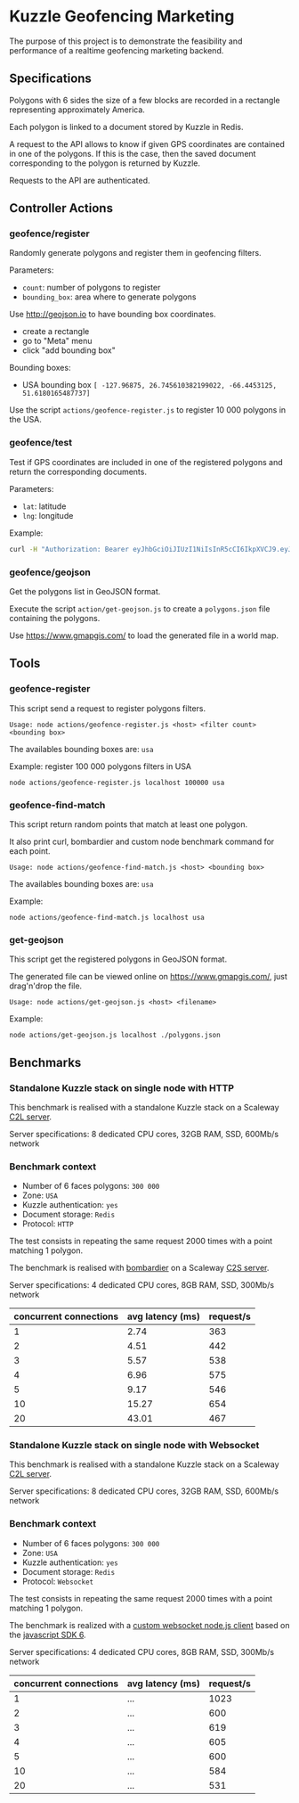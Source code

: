 # Kuzzle Geofencing Marketing

The purpose of this project is to demonstrate the feasibility and performance of a realtime geofencing marketing backend.

## Specifications

Polygons with 6 sides the size of a few blocks are recorded in a rectangle representing approximately America.

Each polygon is linked to a document stored by Kuzzle in Redis.

A request to the API allows to know if given GPS coordinates are contained in one of the polygons. If this is the case, then the saved document corresponding to the polygon is returned by Kuzzle.

Requests to the API are authenticated.


## Controller Actions

### geofence/register

Randomly generate polygons and register them in geofencing filters.

Parameters:
  - `count`: number of polygons to register
  - `bounding_box`: area where to generate polygons

Use http://geojson.io to have bounding box coordinates.
 - create a rectangle
 - go to "Meta" menu
 - click "add bounding box"

Bounding boxes:
 - USA bounding box  `[ -127.96875, 26.745610382199022, -66.4453125, 51.6180165487737]`

 Use the script `actions/geofence-register.js` to register 10 000 polygons in the USA.

 ### geofence/test

 Test if GPS coordinates are included in one of the registered polygons and return the corresponding documents.

 Parameters:
  - `lat`: latitude
  - `lng`: longitude

Example:
```bash
curl -H "Authorization: Bearer eyJhbGciOiJIUzI1NiIsInR5cCI6IkpXVCJ9.eyJfaWQiOiJhc2NoZW4iLCJpYXQiOjE1NDMxMDUzMDQsImV4cCI6MTU0MzEwODkwNH0.WnUCDCwPXRUA1JE_4e7kbkIShQiM0MtW0admTWpKI1g" "http://localhost:7512/_plugin/geofencing-marketing/geofence/test?lat=-86.99962414458622&lng=31.431421096655942
```

### geofence/geojson

Get the polygons list in GeoJSON format.

Execute the script `action/get-geojson.js` to create a `polygons.json` file containing the polygons.

Use https://www.gmapgis.com/ to load the generated file in a world map.

## Tools

### geofence-register

This script send a request to register polygons filters.

```
Usage: node actions/geofence-register.js <host> <filter count> <bounding box>
```

The availables bounding boxes are: `usa`

Example: register 100 000 polygons filters in USA
```
node actions/geofence-register.js localhost 100000 usa
```

### geofence-find-match

This script return random points that match at least one polygon.

It also print curl, bombardier and custom node benchmark command for each point.


```
Usage: node actions/geofence-find-match.js <host> <bounding box>
```

The availables bounding boxes are: `usa`

Example:
```
node actions/geofence-find-match.js localhost usa
```

### get-geojson

This script get the registered polygons in GeoJSON format.

The generated file can be viewed online on https://www.gmapgis.com/, just drag'n'drop the file.

```
Usage: node actions/get-geojson.js <host> <filename>
```

Example:
```
node actions/get-geojson.js localhost ./polygons.json
```

## Benchmarks

### Standalone Kuzzle stack on single node with HTTP

This benchmark is realised with a standalone Kuzzle stack on a Scaleway [C2L server](https://www.scaleway.com/pricing/#anchor_baremetal).

Server specifications: 8 dedicated CPU cores, 32GB RAM, SSD, 600Mb/s network

### Benchmark context

- Number of 6 faces polygons: `300 000`
- Zone: `USA`
- Kuzzle authentication: `yes`
- Document storage: `Redis`
- Protocol: `HTTP`

The test consists in repeating the same request 2000 times with a point matching 1 polygon.

The benchmark is realised with [bombardier](https://github.com/codesenberg/bombardier/releases) on a Scaleway [C2S server](https://www.scaleway.com/pricing/#anchor_baremetal).

Server specifications: 4 dedicated CPU cores, 8GB RAM, SSD, 300Mb/s network

| concurrent connections | avg latency (ms) | request/s |
| ------------ | ------- | --------- |
| 1 | 2.74 | 363 |
| 2 | 4.51 | 442 |
| 3 | 5.57 | 538 |
| 4 | 6.96 | 575 |
| 5 | 9.17 | 546 |
| 10 | 15.27 | 654 |
| 20 | 43.01 | 467 |

### Standalone Kuzzle stack on single node with Websocket

This benchmark is realised with a standalone Kuzzle stack on a Scaleway [C2L server](https://www.scaleway.com/pricing/#anchor_baremetal).

Server specifications: 8 dedicated CPU cores, 32GB RAM, SSD, 600Mb/s network

### Benchmark context

- Number of 6 faces polygons: `300 000`
- Zone: `USA`
- Kuzzle authentication: `yes`
- Document storage: `Redis`
- Protocol: `Websocket`

The test consists in repeating the same request 2000 times with a point matching 1 polygon.

The benchmark is realized with a [custom websocket node.js client](benchmarks/node-client/geofence-test.js) based on the [javascript SDK 6](https://github.com/kuzzleio/sdk-javascript/tree/6-beta).

Server specifications: 4 dedicated CPU cores, 8GB RAM, SSD, 300Mb/s network

| concurrent connections | avg latency (ms) | request/s |
| ------------ | ------- | --------- |
| 1 | ... | 1023 |
| 2 | ... | 600 |
| 3 | ... | 619 |
| 4 | ... | 605 |
| 5 | ... | 600 |
| 10 | ... | 584 |
| 20 | ... | 531 |
